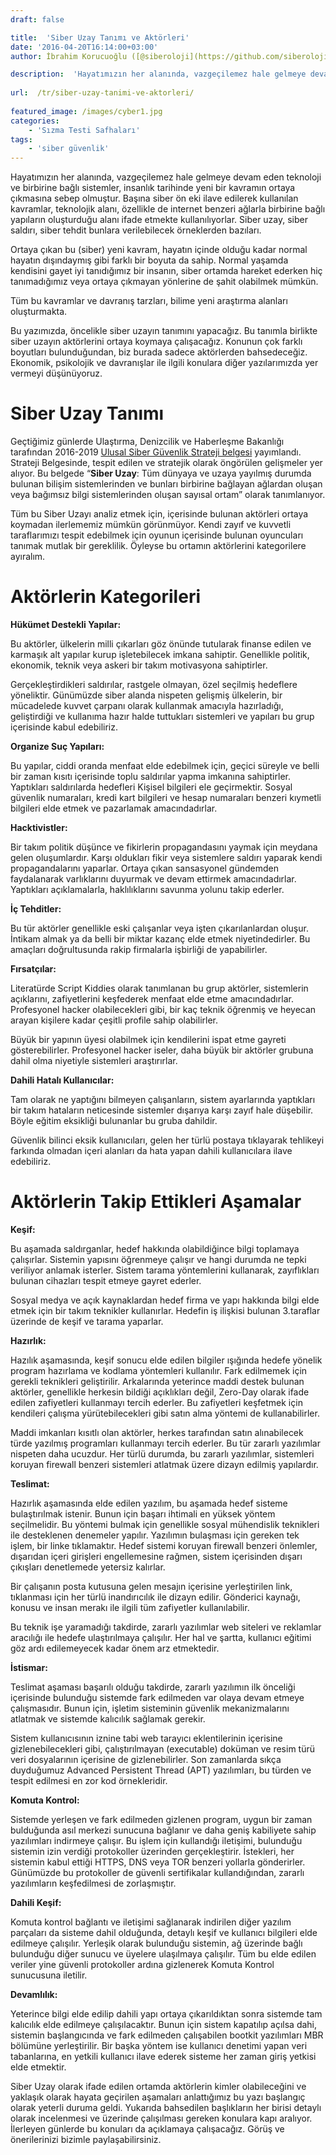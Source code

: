 ```yaml
---
draft: false

title:  'Siber Uzay Tanımı ve Aktörleri'
date: '2016-04-20T16:14:00+03:00'
author: İbrahim Korucuoğlu ([@siberoloji](https://github.com/siberoloji))

description:  'Hayatımızın her alanında, vazgeçilemez hale gelmeye devam eden teknoloji ve birbirine bağlı sistemler, insanlık tarihinde yeni bir kavramın ortaya çıkmasına sebep olmuştur. Başına siber ön eki ilave edilerek kullanılan kavramlar, teknolojik alanı, özellikle de internet benzeri ağlarla birbirine bağlı yapıların oluşturduğu alanı ifade etmekte kullanılıyorlar. Siber uzay, siber saldırı, siber tehdit bunlara verilebilecek örneklerden bazıları.' 
 
url:  /tr/siber-uzay-tanimi-ve-aktorleri/
 
featured_image: /images/cyber1.jpg
categories:
    - 'Sızma Testi Safhaları'
tags:
    - 'siber güvenlik'
---
```



Hayatımızın her alanında, vazgeçilemez hale gelmeye devam eden teknoloji ve birbirine bağlı sistemler, insanlık tarihinde yeni bir kavramın ortaya çıkmasına sebep olmuştur. Başına siber ön eki ilave edilerek kullanılan kavramlar, teknolojik alanı, özellikle de internet benzeri ağlarla birbirine bağlı yapıların oluşturduğu alanı ifade etmekte kullanılıyorlar. Siber uzay, siber saldırı, siber tehdit bunlara verilebilecek örneklerden bazıları.



Ortaya çıkan bu (siber) yeni kavram, hayatın içinde olduğu kadar normal hayatın dışındaymış gibi farklı bir boyuta da sahip. Normal yaşamda kendisini gayet iyi tanıdığımız bir insanın, siber ortamda hareket ederken hiç tanımadığımız veya ortaya çıkmayan yönlerine de şahit olabilmek mümkün.



Tüm bu kavramlar ve davranış tarzları, bilime yeni araştırma alanları oluşturmakta.



Bu yazımızda, öncelikle siber uzayın tanımını yapacağız. Bu tanımla birlikte siber uzayın aktörlerini ortaya koymaya çalışacağız. Konunun çok farklı boyutları bulunduğundan, biz burada sadece aktörlerden bahsedeceğiz. Ekonomik, psikolojik ve davranışlar ile ilgili konulara diğer yazılarımızda yer vermeyi düşünüyoruz.



# Siber Uzay Tanımı



Geçtiğimiz günlerde Ulaştırma, Denizcilik ve Haberleşme Bakanlığı tarafından 2016-2019 <a href="http://www.udhb.gov.tr/doc/siberg/2016-2019guvenlik.pdf" target="_blank" rel="noreferrer noopener">Ulusal Siber Güvenlik Strateji belgesi</a> yayımlandı. Strateji Belgesinde, tespit edilen ve stratejik olarak öngörülen gelişmeler yer alıyor. Bu belgede “**Siber Uzay**: Tüm dünyaya ve uzaya yayılmış durumda bulunan bilişim sistemlerinden ve bunları birbirine bağlayan ağlardan oluşan veya bağımsız bilgi sistemlerinden oluşan sayısal ortam” olarak tanımlanıyor.



Tüm bu Siber Uzayı analiz etmek için, içerisinde bulunan aktörleri ortaya koymadan ilerlememiz mümkün görünmüyor. Kendi zayıf ve kuvvetli taraflarımızı tespit edebilmek için oyunun içerisinde bulunan oyuncuları tanımak mutlak bir gereklilik. Öyleyse bu ortamın aktörlerini kategorilere ayıralım.



# Aktörlerin Kategorileri



**Hükümet Destekli Yapılar:**



Bu aktörler, ülkelerin milli çıkarları göz önünde tutularak finanse edilen ve karmaşık alt yapılar kurup işletebilecek imkana sahiptir. Genellikle politik, ekonomik, teknik veya askeri bir takım motivasyona sahiptirler.



Gerçekleştirdikleri saldırılar, rastgele olmayan, özel seçilmiş hedeflere yöneliktir. Günümüzde siber alanda nispeten gelişmiş ülkelerin, bir mücadelede kuvvet çarpanı olarak kullanmak amacıyla hazırladığı, geliştirdiği ve kullanıma hazır halde tuttukları sistemleri ve yapıları bu grup içerisinde kabul edebiliriz.



**Organize Suç Yapıları:**



Bu yapılar, ciddi oranda menfaat elde edebilmek için, geçici süreyle ve belli bir zaman kısıtı içerisinde toplu saldırılar yapma imkanına sahiptirler. Yaptıkları saldırılarda hedefleri Kişisel bilgileri ele geçirmektir. Sosyal güvenlik numaraları, kredi kart bilgileri ve hesap numaraları benzeri kıymetli bilgileri elde etmek ve pazarlamak amacındadırlar.



**Hacktivistler:**



Bir takım politik düşünce ve fikirlerin propagandasını yaymak için meydana gelen oluşumlardır. Karşı oldukları fikir veya sistemlere saldırı yaparak kendi propagandalarını yaparlar. Ortaya çıkan sansasyonel gündemden faydalanarak varlıklarını duyurmak ve devam ettirmek amacındadırlar. Yaptıkları açıklamalarla, haklılıklarını savunma yolunu takip ederler.



**İç Tehditler:**



Bu tür aktörler genellikle eski çalışanlar veya işten çıkarılanlardan oluşur. İntikam almak ya da belli bir miktar kazanç elde etmek niyetindedirler. Bu amaçları doğrultusunda rakip firmalarla işbirliği de yapabilirler.



**Fırsatçılar:**



Literatürde Script Kiddies olarak tanımlanan bu grup aktörler, sistemlerin açıklarını, zafiyetlerini keşfederek menfaat elde etme amacındadırlar. Profesyonel hacker olabilecekleri gibi, bir kaç teknik öğrenmiş ve heyecan arayan kişilere kadar çeşitli profile sahip olabilirler.



Büyük bir yapının üyesi olabilmek için kendilerini ispat etme gayreti gösterebilirler. Profesyonel hacker iseler, daha büyük bir aktörler grubuna dahil olma niyetiyle sistemleri araştırırlar.



**Dahili Hatalı Kullanıcılar:**



Tam olarak ne yaptığını bilmeyen çalışanların, sistem ayarlarında yaptıkları bir takım hataların neticesinde sistemler dışarıya karşı zayıf hale düşebilir. Böyle eğitim eksikliği bulunanlar bu gruba dahildir.



Güvenlik bilinci eksik kullanıcıları, gelen her türlü postaya tıklayarak tehlikeyi farkında olmadan içeri alanları da hata yapan dahili kullanıcılara ilave edebiliriz.



# Aktörlerin Takip Ettikleri Aşamalar



**Keşif:**



Bu aşamada saldırganlar, hedef hakkında olabildiğince bilgi toplamaya çalışırlar. Sistemin yapısını öğrenmeye çalışır ve hangi durumda ne tepki veriliyor anlamak isterler. Sistem tarama yöntemlerini kullanarak, zayıflıkları bulunan cihazları tespit etmeye gayret ederler.



Sosyal medya ve açık kaynaklardan hedef firma ve yapı hakkında bilgi elde etmek için bir takım teknikler kullanırlar. Hedefin iş ilişkisi bulunan 3.taraflar üzerinde de keşif ve tarama yaparlar.



**Hazırlık:**



Hazılık aşamasında, keşif sonucu elde edilen bilgiler ışığında hedefe yönelik program hazırlama ve kodlama yöntemleri kullanılır. Fark edilmemek için gerekli teknikleri geliştirilir. Arkalarında yeterince maddi destek bulunan aktörler, genellikle herkesin bildiği açıklıkları değil, Zero-Day olarak ifade edilen zafiyetleri kullanmayı tercih ederler. Bu zafiyetleri keşfetmek için kendileri çalışma yürütebilecekleri gibi satın alma yöntemi de kullanabilirler.



Maddi imkanları kısıtlı olan aktörler, herkes tarafından satın alınabilecek türde yazılmış programları kullanmayı tercih ederler. Bu tür zararlı yazılımlar nispeten daha ucuzdur. Her türlü durumda, bu zararlı yazılımlar, sistemleri koruyan firewall benzeri sistemleri atlatmak üzere dizayn edilmiş yapılardır.



**Teslimat:**



Hazırlık aşamasında elde edilen yazılım, bu aşamada hedef sisteme bulaştırılmak istenir. Bunun için başarı ihtimali en yüksek yöntem seçilmelidir. Bu yöntemi bulmak için genellikle sosyal mühendislik teknikleri ile desteklenen denemeler yapılır. Yazılımın bulaşması için gereken tek işlem, bir linke tıklamaktır. Hedef sistemi koruyan firewall benzeri önlemler, dışarıdan içeri girişleri engellemesine rağmen, sistem içerisinden dışarı çıkışları denetlemede yetersiz kalırlar.



Bir çalışanın posta kutusuna gelen mesajın içerisine yerleştirilen link, tıklanması için her türlü inandırıcılık ile dizayn edilir. Gönderici kaynağı, konusu ve insan merakı ile ilgili tüm zafiyetler kullanılabilir.



Bu teknik işe yaramadığı takdirde, zararlı yazılımlar web siteleri ve reklamlar aracılığı ile hedefe ulaştırılmaya çalışılır. Her hal ve şartta, kullanıcı eğitimi göz ardı edilemeyecek kadar önem arz etmektedir.



**İstismar:**



Teslimat aşaması başarılı olduğu takdirde, zararlı yazılımın ilk önceliği içerisinde bulunduğu sistemde fark edilmeden var olaya devam etmeye çalışmasıdır. Bunun için, işletim sisteminin güvenlik mekanizmalarını atlatmak ve sistemde kalıcılık sağlamak gerekir.



Sistem kullanıcısının iznine tabi web tarayıcı eklentilerinin içerisine gizlenebilecekleri gibi, çalıştırılmayan (executable) doküman ve resim türü veri dosyalarının içerisine de gizlenebilirler. Son zamanlarda sıkça duyduğumuz Advanced Persistent Thread (APT) yazılımları, bu türden ve tespit edilmesi en zor kod örnekleridir.



**Komuta Kontrol:**



Sistemde yerleşen ve fark edilmeden gizlenen program, uygun bir zaman bulduğunda asıl merkezi sunucuna bağlanır ve daha geniş kabiliyete sahip yazılımları indirmeye çalışır. Bu işlem için kullandığı iletişimi, bulunduğu sistemin izin verdiği protokoller üzerinden gerçekleştirir. İstekleri, her sistemin kabul ettiği HTTPS, DNS veya TOR benzeri yollarla gönderirler. Günümüzde bu protokoller de güvenli sertifikalar kullandığından, zararlı yazılımların keşfedilmesi de zorlaşmıştır.



**Dahili Keşif:**



Komuta kontrol bağlantı ve iletişimi sağlanarak indirilen diğer yazılım parçaları da sisteme dahil olduğunda, detaylı keşif ve kullanıcı bilgileri elde edilmeye çalışılır. Yerleşik olarak bulunduğu sistemin, ağ üzerinde bağlı bulunduğu diğer sunucu ve üyelere ulaşılmaya çalışılır. Tüm bu elde edilen veriler yine güvenli protokoller ardına gizlenerek Komuta Kontrol sunucusuna iletilir.



**Devamlılık:**



Yeterince bilgi elde edilip dahili yapı ortaya çıkarıldıktan sonra sistemde tam kalıcılık elde edilmeye çalışılacaktır. Bunun için sistem kapatılıp açılsa dahi, sistemin başlangıcında ve fark edilmeden çalışabilen bootkit yazılımları MBR bölümüne yerleştirilir. Bir başka yöntem ise kullanıcı denetimi yapan veri tabanlarına, en yetkili kullanıcı ilave ederek sisteme her zaman giriş yetkisi elde etmektir.



Siber Uzay olarak ifade edilen ortamda aktörlerin kimler olabileceğini ve yaklaşık olarak hayata geçirilen aşamaları anlattığımız bu yazı başlangıç olarak yeterli duruma geldi. Yukarıda bahsedilen başlıkların her birisi detaylı olarak incelenmesi ve üzerinde çalışılması gereken konulara kapı aralıyor. İlerleyen günlerde bu konuları da açıklamaya çalışacağız. Görüş ve önerilerinizi bizimle paylaşabilirsiniz.
